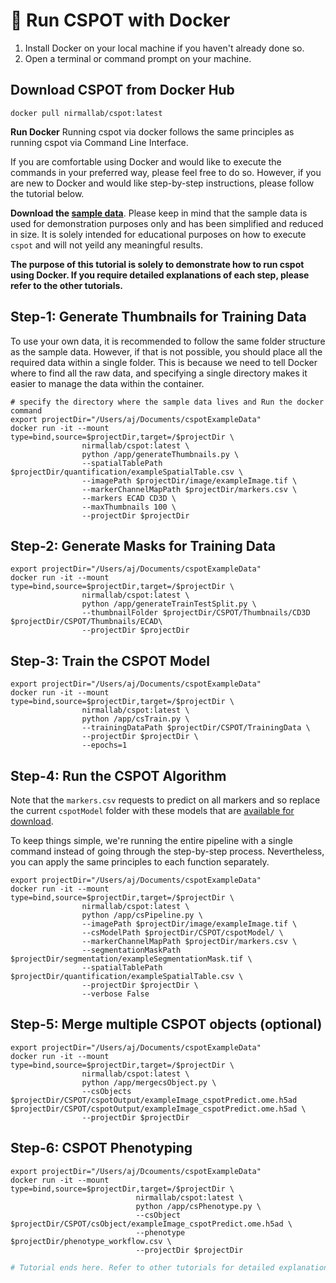 # 🐊 Run CSPOT with Docker

1. Install Docker on your local machine if you haven't already done so.
2. Open a terminal or command prompt on your machine.


## Download CSPOT from Docker Hub
```
docker pull nirmallab/cspot:latest

```

**Run Docker**
Running cspot via docker follows the same principles as running cspot via Command Line Interface. 
  
If you are comfortable using Docker and would like to execute the commands in your preferred way, please feel free to do so. However, if you are new to Docker and would like step-by-step instructions, please follow the tutorial below.
  
**Download the [sample data](https://dataverse.harvard.edu/dataset.xhtml?persistentId=doi:10.7910/DVN/QDZ6XO)**. Please keep in mind that the sample data is used for demonstration purposes only and has been simplified and reduced in size. It is solely intended for educational purposes on how to execute `cspot` and will not yeild any meaningful results.
  
**The purpose of this tutorial is solely to demonstrate how to run cspot using Docker. If you require detailed explanations of each step, please refer to the other tutorials.**

## Step-1: Generate Thumbnails for Training Data

To use your own data, it is recommended to follow the same folder structure as the sample data. However, if that is not possible, you should place all the required data within a single folder. This is because we need to tell Docker where to find all the raw data, and specifying a single directory makes it easier to manage the data within the container.
  
```
# specify the directory where the sample data lives and Run the docker command
export projectDir="/Users/aj/Documents/cspotExampleData"
docker run -it --mount type=bind,source=$projectDir,target=/$projectDir \
                nirmallab/cspot:latest \
                python /app/generateThumbnails.py \
                --spatialTablePath $projectDir/quantification/exampleSpatialTable.csv \
                --imagePath $projectDir/image/exampleImage.tif \
                --markerChannelMapPath $projectDir/markers.csv \
                --markers ECAD CD3D \
                --maxThumbnails 100 \
                --projectDir $projectDir

```

## Step-2: Generate Masks for Training Data

```
export projectDir="/Users/aj/Documents/cspotExampleData"
docker run -it --mount type=bind,source=$projectDir,target=/$projectDir \
                nirmallab/cspot:latest \
                python /app/generateTrainTestSplit.py \
                --thumbnailFolder $projectDir/CSPOT/Thumbnails/CD3D $projectDir/CSPOT/Thumbnails/ECAD\
                --projectDir $projectDir
```

## Step-3: Train the CSPOT Model

```
export projectDir="/Users/aj/Documents/cspotExampleData"
docker run -it --mount type=bind,source=$projectDir,target=/$projectDir \
                nirmallab/cspot:latest \
                python /app/csTrain.py \
                --trainingDataPath $projectDir/CSPOT/TrainingData \
                --projectDir $projectDir \
                --epochs=1
```

## Step-4: Run the CSPOT Algorithm

Note that the `markers.csv` requests to predict on all markers and so replace the current `cspotModel` folder with these models that are [available for download](https://github.com/nirmallab/cspot/tree/main/docs/Tutorials/manuscriptModels/).   
  
To keep things simple, we're running the entire pipeline with a single command instead of going through the step-by-step process. Nevertheless, you can apply the same principles to each function separately.

```
export projectDir="/Users/aj/Documents/cspotExampleData"
docker run -it --mount type=bind,source=$projectDir,target=/$projectDir \
                nirmallab/cspot:latest \
                python /app/csPipeline.py \
                --imagePath $projectDir/image/exampleImage.tif \
                --csModelPath $projectDir/CSPOT/cspotModel/ \
                --markerChannelMapPath $projectDir/markers.csv \
                --segmentationMaskPath $projectDir/segmentation/exampleSegmentationMask.tif \
                --spatialTablePath $projectDir/quantification/exampleSpatialTable.csv \
                --projectDir $projectDir \
                --verbose False

```

## Step-5: Merge multiple CSPOT objects (optional)

```
export projectDir="/Users/aj/Documents/cspotExampleData"
docker run -it --mount type=bind,source=$projectDir,target=/$projectDir \
                nirmallab/cspot:latest \
                python /app/mergecsObject.py \
                --csObjects $projectDir/CSPOT/cspotOutput/exampleImage_cspotPredict.ome.h5ad $projectDir/CSPOT/cspotOutput/exampleImage_cspotPredict.ome.h5ad \
                --projectDir $projectDir

```

## Step-6: CSPOT Phenotyping

```
export projectDir="/Users/aj/Dcouments/cspotExampleData"
docker run -it --mount type=bind,source=$projectDir,target=/$projectDir \
                            nirmallab/cspot:latest \
                            python /app/csPhenotype.py \
                            --csObject $projectDir/CSPOT/csObject/exampleImage_cspotPredict.ome.h5ad \
                            --phenotype $projectDir/phenotype_workflow.csv \
                            --projectDir $projectDir
```


```python
# Tutorial ends here. Refer to other tutorials for detailed explanation of each step!
```


```python

```
